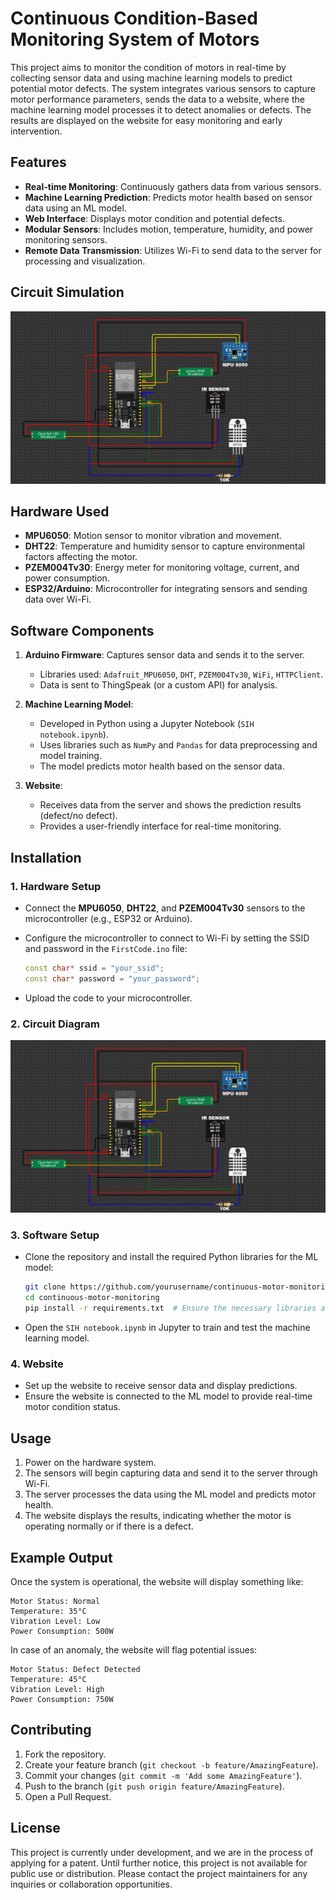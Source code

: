 # Continuous Condition-Based Monitoring System of Motors

This project aims to monitor the condition of motors in real-time by collecting sensor data and using machine learning models to predict potential motor defects. The system integrates various sensors to capture motor performance parameters, sends the data to a website, where the machine learning model processes it to detect anomalies or defects. The results are displayed on the website for easy monitoring and early intervention.

## Features

- **Real-time Monitoring**: Continuously gathers data from various sensors.
- **Machine Learning Prediction**: Predicts motor health based on sensor data using an ML model.
- **Web Interface**: Displays motor condition and potential defects.
- **Modular Sensors**: Includes motion, temperature, humidity, and power monitoring sensors.
- **Remote Data Transmission**: Utilizes Wi-Fi to send data to the server for processing and visualization.
## Circuit Simulation
![My Image](images/Circuit.png)
## Hardware Used

- **MPU6050**: Motion sensor to monitor vibration and movement.
- **DHT22**: Temperature and humidity sensor to capture environmental factors affecting the motor.
- **PZEM004Tv30**: Energy meter for monitoring voltage, current, and power consumption.
- **ESP32/Arduino**: Microcontroller for integrating sensors and sending data over Wi-Fi.

## Software Components

1. **Arduino Firmware**: Captures sensor data and sends it to the server.
   - Libraries used: `Adafruit_MPU6050`, `DHT`, `PZEM004Tv30`, `WiFi`, `HTTPClient`.
   - Data is sent to ThingSpeak (or a custom API) for analysis.

2. **Machine Learning Model**:
   - Developed in Python using a Jupyter Notebook (`SIH notebook.ipynb`).
   - Uses libraries such as `NumPy` and `Pandas` for data preprocessing and model training.
   - The model predicts motor health based on the sensor data.
   
3. **Website**:
   - Receives data from the server and shows the prediction results (defect/no defect).
   - Provides a user-friendly interface for real-time monitoring.

## Installation

### 1. Hardware Setup
- Connect the **MPU6050**, **DHT22**, and **PZEM004Tv30** sensors to the microcontroller (e.g., ESP32 or Arduino).
- Configure the microcontroller to connect to Wi-Fi by setting the SSID and password in the `FirstCode.ino` file:
  
    ```cpp
    const char* ssid = "your_ssid";
    const char* password = "your_password";
    ```

- Upload the code to your microcontroller.

### 2. Circuit Diagram

![Motor Monitoring Diagram](images/Circuit.png)

### 3. Software Setup
- Clone the repository and install the required Python libraries for the ML model:
  
    ```bash
    git clone https://github.com/yourusername/continuous-motor-monitoring.git
    cd continuous-motor-monitoring
    pip install -r requirements.txt  # Ensure the necessary libraries are included in this file
    ```

- Open the `SIH notebook.ipynb` in Jupyter to train and test the machine learning model.

### 4. Website
- Set up the website to receive sensor data and display predictions.
- Ensure the website is connected to the ML model to provide real-time motor condition status.

## Usage

1. Power on the hardware system.
2. The sensors will begin capturing data and send it to the server through Wi-Fi.
3. The server processes the data using the ML model and predicts motor health.
4. The website displays the results, indicating whether the motor is operating normally or if there is a defect.

## Example Output

Once the system is operational, the website will display something like:

```
Motor Status: Normal
Temperature: 35°C
Vibration Level: Low
Power Consumption: 500W
```

In case of an anomaly, the website will flag potential issues:

```
Motor Status: Defect Detected
Temperature: 45°C
Vibration Level: High
Power Consumption: 750W
```

## Contributing

1. Fork the repository.
2. Create your feature branch (`git checkout -b feature/AmazingFeature`).
3. Commit your changes (`git commit -m 'Add some AmazingFeature'`).
4. Push to the branch (`git push origin feature/AmazingFeature`).
5. Open a Pull Request.

## License

This project is currently under development, and we are in the process of applying for a patent. Until further notice, this project is not available for public use or distribution. Please contact the project maintainers for any inquiries or collaboration opportunities.
